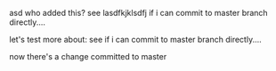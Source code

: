 asd
who added this?
see lasdfkjklsdfj if i can commit to master branch directly....


let's test more about: see if i can commit to master branch directly....



now there's a change committed to master